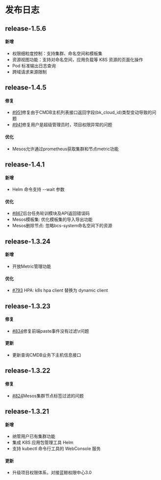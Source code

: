 # 发布日志
## release-1.5.6
#### 新增
- 权限细粒度控制：支持集群、命名空间和模板集
- 资源视图功能：支持对命名空间，应用负载等 K8S 资源的页面化操作
- Pod 标准输出日志查询
- 跨域请求来源限制


## release-1.4.5
#### 修复
- [#951](https://github.com/Tencent/bk-bcs-saas/pull/951)修复由于CMDB主机列表接口返回字段(bk_cloud_id)类型变动导致的问题
- [#941](https://github.com/Tencent/bk-bcs-saas/pull/941)修复用户是超级管理员时，项目权限异常的问题

#### 优化
- Mesos允许通过prometheus获取集群和节点metric功能


## release-1.4.1
#### 新增
- Helm 命令支持 --wait 参数

#### 优化
- [#867](https://github.com/Tencent/bk-bcs-saas/pull/867)后台任务轮训模块及API返回错误码
- Mesos模板集: 优化模板集的导入导出功能
- Mesos删除节点: 忽略bcs-system命名空间下的资源


## release-1.3.24

#### 新增
- 开放Metric管理功能

#### 优化
- [#793](https://github.com/Tencent/bk-bcs-saas/pull/793) HPA: k8s hpa client 替换为 dynamic client


## release-1.3.23

#### 修复
- [#834](https://github.com/Tencent/bk-bcs-saas/pull/834)修复前端paste事件没有过滤\r问题

#### 更新
- 更新查询CMDB业务下主机信息接口


## release-1.3.22

#### 修复
- [#824](https://github.com/Tencent/bk-bcs-saas/pull/824)Mesos集群节点标签过滤的问题

## release-1.3.21

#### 新增
- 纳管用户已有集群功能
- 集成 K8S 应用包管理工具 Helm
- 支持 kubectl 命令行工具的 WebConsole 服务

#### 更新
- 升级项目权限体系，对接蓝鲸权限中心3.0
